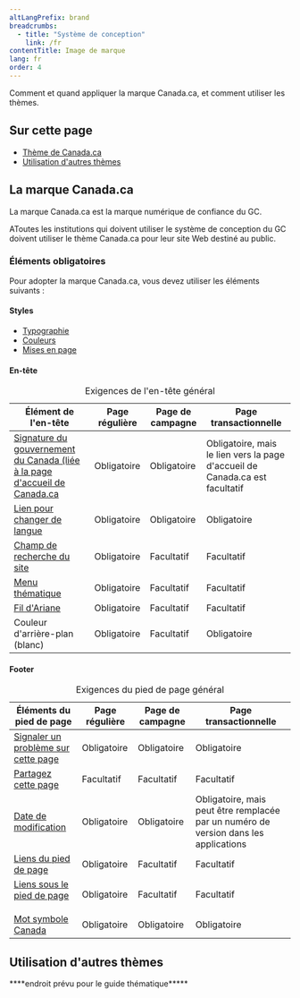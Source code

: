 ```yaml
---
altLangPrefix: brand
breadcrumbs:
  - title: "Système de conception"
    link: /fr
contentTitle: Image de marque
lang: fr
order: 4
---
```


<p>Comment et quand appliquer la marque Canada.ca, et comment utiliser les thèmes.</p>

<h2 class="h3">Sur cette page</h2>
<ul>
  <li><a href="#canada">Thème de Canada.ca</a></li>
  <li><a href="#themes">Utilisation d'autres thèmes</a></li>
</ul>

<h2 id="canada">La marque Canada.ca</h2>
<p>La marque Canada.ca est la marque numérique de confiance du GC.</p>
<p>AToutes les institutions qui doivent utiliser le système de conception du GC doivent utiliser le thème Canada.ca pour leur site Web destiné au public.</p>

<h3>Éléments obligatoires</h3>
<p>Pour adopter la marque Canada.ca, vous devez utiliser les éléments suivants :</p>

<h4>Styles</h4>
<ul>
  <li><a href="https://conception.canada.ca/styles/typographie.htmll">Typographie</a></li>
  <li><a href="https://conception.canada.ca/styles/couleurs.html">Couleurs</a></li>
  <li><a href="https://conception.canada.ca/styles/mises-en-page.html">Mises en page</a></li>
</ul>

<h4>En-tête</h4>
<table class="table table-bordered table-condensed">
  <caption>Exigences de l'en-tête général</caption>
  <thead>
    <tr class="active">
      <th scope="col">Élément de l'en-tête</th>
      <th scope="col">Page régulière</th>
      <th scope="col">Page de campagne</th>
      <th scope="col">Page transactionnelle</th>
    </tr>
  </thead>
  <tbody>
    <tr>
      <td><a href="https://conception.canada.ca/configurations-conception-communes/signature.html">Signature du gouvernement du Canada (liée à la page d'accueil de Canada.ca</a></td>
      <td>Obligatoire</td>
      <td>Obligatoire</td>
      <td>Obligatoire, mais le lien vers la page d'accueil de Canada.ca est facultatif</td>
    </tr>
    <tr>
      <td><a href="https://conception.canada.ca/configurations-conception-communes/changer-langue.html">Lien pour changer de langue</a></td>
      <td>Obligatoire</td>
      <td>Obligatoire</td>
      <td>Obligatoire</td>
    </tr>
    <tr>
      <td><a href="https://conception.canada.ca/configurations-conception-communes/champ-recherche.html">Champ de recherche du site</a></td>
      <td>Obligatoire</td>
      <td>Facultatif</td>
      <td>Facultatif</td>
    </tr>
    <tr>
      <td><a href="https://conception.canada.ca/configurations-conception-communes/menu-site.html">Menu thématique</a></td>
      <td>Obligatoire</td>
      <td>Facultatif</td>
      <td>Facultatif</td>
    </tr>
    <tr>
      <td><a href="https://conception.canada.ca/configurations-conception-communes/fil-ariane.html">Fil d'Ariane</a></td>
      <td>Obligatoire</td>
      <td>Facultatif</td>
      <td>Facultatif</td>
    </tr>
    <tr>
      <td>Couleur d'arrière-plan (blanc)</td>
      <td>Obligatoire</td>
      <td>Facultatif</td>
      <td>Obligatoire</td>
    </tr>
  </tbody>
</table>

<h4>Footer</h4>
<table class="table table-bordered table-condensed">
  <caption>Exigences du pied de page général</caption>
  <thead>
    <tr class="active">
      <th scope="col">Éléments du pied de page</th>
      <th scope="col">Page régulière</th>
      <th scope="col">Page de campagne</th>
      <th scope="col">Page transactionnelle</th>
    </tr>
  </thead>
  <tbody>
    <tr>
      <td><a href="https://conception.canada.ca/configurations-conception-communes/signaler-probleme.html">Signaler un problème sur cette page</a></td>
      <td>Obligatoire</td>
      <td>Obligatoire</td>
      <td>Obligatoire</td>
    </tr>
    <tr>
      <td><a href="https://conception.canada.ca/configurations-conception-communes/partagez-page.html">Partagez cette page</a></td>
      <td>Facultatif</td>
      <td>Facultatif</td>
      <td>Facultatif</td>
    </tr>
    <tr>
      <td><a href="https://conception.canada.ca/configurations-conception-communes/date-modification.html">Date de modification</a></td>
      <td>Obligatoire</td>
      <td>Obligatoire</td>
      <td>Obligatoire, mais peut être remplacée par un numéro de version dans les applications</td>
    </tr>
    <tr>
      <td><a href="https://conception.canada.ca/configurations-conception-communes/pied-page.html">Liens du pied de page</a></td>
      <td>Obligatoire</td>
      <td>Facultatif</td>
      <td>Facultatif</td>
    </tr>
    <tr>
      <td><a href="https://conception.canada.ca/configurations-conception-communes/pied-page.html#structure">Liens sous le pied de page<p></p></a></td>
      <td>Obligatoire</td>
      <td>Facultatif</td>
      <td>Facultatif</td>
    </tr>
    <tr>
      <td><a href="https://conception.canada.ca/configurations-conception-communes/pied-page.html#autres">Mot symbole Canada</a></td>
      <td>Obligatoire</td>
      <td>Obligatoire</td>
      <td>Obligatoire</td>
    </tr>
  </tbody>
</table>

<h2 id="themes">Utilisation d'autres thèmes</h2>
<p>****endroit prévu pour le guide thématique*****</p>
